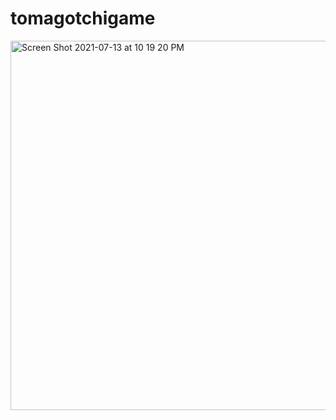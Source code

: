 # tomagotchigame

<img width="591" alt="Screen Shot 2021-07-13 at 10 19 20 PM" src="https://user-images.githubusercontent.com/5798861/125550389-0eaeb617-2928-4ee6-8aaa-dc23aaed3453.png">

